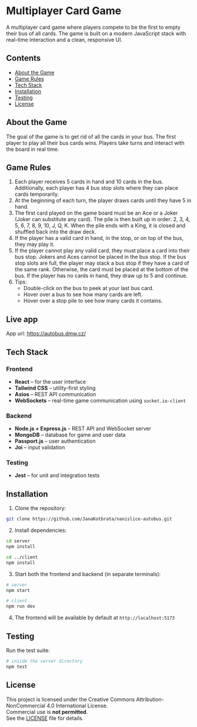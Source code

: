 # Multiplayer Card Game

A multiplayer card game where players compete to be the first to empty their bus of all cards. The game is built on a modern JavaScript stack with real-time interaction and a clean, responsive UI.

## Contents

- [About the Game](#about-the-game)
- [Game Rules](#game-rules)
- [Tech Stack](#tech-stack)
- [Installation](#installation)
- [Testing](#testing)
- [License](#license)

## About the Game

The goal of the game is to get rid of all the cards in your bus. The first player to play all their bus cards wins. Players take turns and interact with the board in real time.

## Game Rules

1. Each player receives 5 cards in hand and 10 cards in the bus. Additionally, each player has 4 bus stop slots where they can place cards temporarily.
2. At the beginning of each turn, the player draws cards until they have 5 in hand.
3. The first card played on the game board must be an Ace or a Joker (Joker can substitute any card). The pile is then built up in order: 2, 3, 4, 5, 6, 7, 8, 9, 10, J, Q, K. When the pile ends with a King, it is closed and shuffled back into the draw deck.
4. If the player has a valid card in hand, in the stop, or on top of the bus, they may play it.
5. If the player cannot play any valid card, they must place a card into their bus stop. Jokers and Aces cannot be placed in the bus stop. If the bus stop slots are full, the player may stack a bus stop if they have a card of the same rank. Otherwise, the card must be placed at the bottom of the bus. If the player has no cards in hand, they draw up to 5 and continue.
6. Tips:
    - Double-click on the bus to peek at your last bus card.
    - Hover over a bus to see how many cards are left.
    - Hover over a stop pile to see how many cards it contains.

## Live app
App url: https://autobus.dmw.cz/


## Tech Stack

### Frontend

- **React** – for the user interface
- **Tailwind CSS** – utility-first styling
- **Axios** – REST API communication
- **WebSockets** – real-time game communication using `socket.io-client`

### Backend

- **Node.js + Express.js** – REST API and WebSocket server
- **MongoDB** – database for game and user data
- **Passport.js** – user authentication
- **Joi** – input validation

### Testing

- **Jest** – for unit and integration tests

## Installation

1. Clone the repository:
```bash
git clone https://github.com/JanaKotbrata/nanislice-autobus.git
```
2. Install dependencies:
```bash
cd server 
npm install 

cd ../client 
npm install
```
3. Start both the frontend and backend (in separate terminals):
```bash
# server
npm start

# client
npm run dev
```
4. The frontend will be available by default at `http://localhost:5173`

## Testing

Run the test suite:
```bash
# inside the server directory
npm test
```

## License

This project is licensed under the Creative Commons Attribution-NonCommercial 4.0 International License.  
Commercial use is **not permitted**.  
See the [LICENSE](./LICENSE) file for details.
